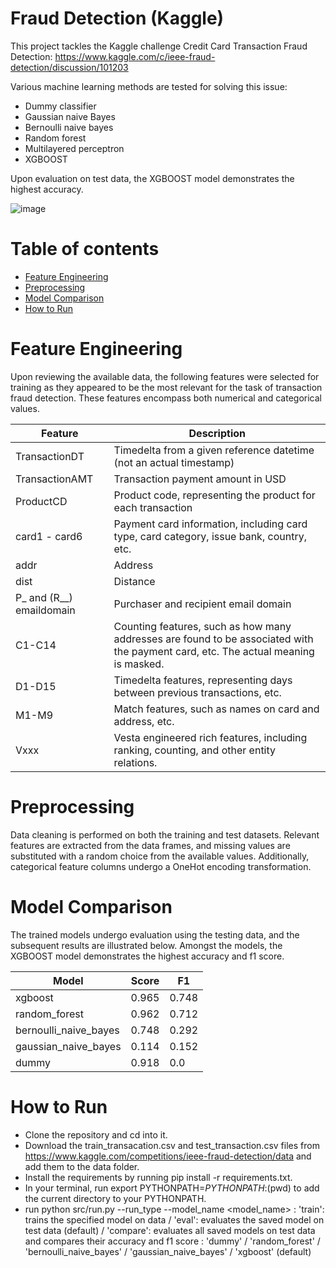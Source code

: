 # Fraud Detection (Kaggle)
This project tackles the Kaggle challenge Credit Card Transaction Fraud Detection:
https://www.kaggle.com/c/ieee-fraud-detection/discussion/101203

Various machine learning methods are tested for solving this issue:
- Dummy classifier 
- Gaussian naive Bayes
- Bernoulli naive bayes
- Random forest
- Multilayered perceptron
- XGBOOST

Upon evaluation on test data, the XGBOOST model demonstrates the highest accuracy.

![image](https://github.com/arash-hashemi1/fraud_detection_kaggle/assets/48169508/bb2567ea-713f-4873-9b3a-dd5b7391f852)


Table of contents
=================

- [Feature Engineering](#feature-extraction)
- [Preprocessing ](#preprocessing)
- [Model Comparison](#model-comparison)
- [How to Run](#how-run)



# Feature Engineering

Upon reviewing the available data, the following features were selected for training as they appeared to be the most relevant for the task of transaction fraud detection. These features encompass both numerical and categorical values.

| Feature                | Description                                                                                      |
|------------------------|--------------------------------------------------------------------------------------------------|
| TransactionDT          | Timedelta from a given reference datetime (not an actual timestamp)                               |
| TransactionAMT         | Transaction payment amount in USD                                                                |
| ProductCD              | Product code, representing the product for each transaction                                       |
| card1 - card6          | Payment card information, including card type, card category, issue bank, country, etc.            |
| addr                   | Address                                                                                          |
| dist                   | Distance                                                                                         |
| P_ and (R__) emaildomain | Purchaser and recipient email domain                                                           |
| C1-C14                 | Counting features, such as how many addresses are found to be associated with the payment card, etc. The actual meaning is masked. |
| D1-D15                 | Timedelta features, representing days between previous transactions, etc.                          |
| M1-M9                  | Match features, such as names on card and address, etc.                                           |
| Vxxx                   | Vesta engineered rich features, including ranking, counting, and other entity relations.         |


# Preprocessing 
Data cleaning is performed on both the training and test datasets. Relevant features are extracted from the data frames, and missing values are substituted with a random choice from the available values. Additionally, categorical feature columns undergo a OneHot encoding transformation.

# Model Comparison

The trained models undergo evaluation using the testing data, and the subsequent results are illustrated below. Amongst the models, the XGBOOST model demonstrates the highest accuracy and f1 score.

| Model                   | Score              | F1                |
|-------------------------|--------------------|-------------------|
| xgboost                 | 0.965              | 0.748             |
| random_forest           | 0.962              | 0.712             |
| bernoulli_naive_bayes   | 0.748              | 0.292             |
| gaussian_naive_bayes    | 0.114              | 0.152             |
| dummy                   | 0.918              | 0.0               |


# How to Run
- Clone the repository and cd into it.
- Download the train_transacation.csv and test_transaction.csv files from https://www.kaggle.com/competitions/ieee-fraud-detection/data and add them to the data folder.
- Install the requirements by running pip install -r requirements.txt.
- In your terminal, run export PYTHONPATH=$PYTHONPATH:$(pwd) to add the current directory to your PYTHONPATH.
- run python src/run.py --run_type <run type mode> --model_name <model_name>
<run type mode> : 'train': trains the specified model on data / 'eval': evaluates the saved model on test data (default) / 'compare': evaluates all saved models on test data and compares their accuracy and f1 score
<model name> : 'dummy' / 'random_forest' / 'bernoulli_naive_bayes' / 'gaussian_naive_bayes' / 'xgboost' (default)
